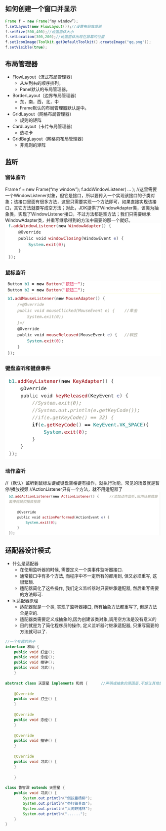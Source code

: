 ## 如何创建一个窗口并显示
```java
Frame f = new Frame(“my window”);
f.setLayout(new FlowLayout());//设置布局管理器
f.setSize(500,400);//设置窗体大小
f.setLocation(300,200);//设置窗体出现在屏幕的位置
f.setIconImage(Toolkit.getDefaultToolkit().createImage("qq.png"));
f.setVisible(true);
```

## 布局管理器
- FlowLayout（流式布局管理器）
  - 从左到右的顺序排列。
  - Panel默认的布局管理器。
- BorderLayout（边界布局管理器）
  - 东，南，西，北，中
  - Frame默认的布局管理器默认是中。
- GridLayout（网格布局管理器）
  - 规则的矩阵
- CardLayout（卡片布局管理器）
  - 选项卡
- GridBagLayout（网格包布局管理器）
  - 非规则的矩阵

## 监听
### 窗体监听
Frame f = new Frame(“my window”);
f.addWindowListener( ... ); //这里需要一个WindowListener对象，但它是接口，所以要传入一个实现该接口的子类对象；该接口里面有很多方法，这里只需要实现一个方法即可，如果直接实现该接口，其它方法就要写成空方法；对此，JDK提供了WindowAdapter类，该类为抽象类，实现了WindowListener接口，不过方法都是空方法；我们只需要继承WindowAdapter类，并重写继承得到的方法中需要的那一个就好。
![7393af6acaa1c567fca5eb8d2d391549](resources/F7B52A9D-D5A7-4089-BC1C-FFB0584EC45A.png)
### 鼠标监听
![bc214eb9d8d4a64125d9a51f200a468c](resources/7D345574-9F51-4366-98BD-C449A6CCB248.png)
![a54355376e35da09e5b699bb2eeba842](resources/C1190D43-0B8A-4736-A612-5A3E423CD69D.png)

### 键盘监听和键盘事件
![f676f7289aa6113fc5dfd1e97df81c4d](resources/CFF37ACC-B5B5-4B0E-9CEA-F4A65A03799F.png)

### 动作监听
//（默认）监听到鼠标左键或键盘空格键有操作，就执行功能，常见的场景就是暂停/播放视频
//ActionListener只有一个方法，就不用适配器了
![ad18b70f1a2b223c2ba84ec51e1a7701](resources/654318A9-C1B0-4421-8D18-5C6D055C3BD3.png)

## 适配器设计模式
- 什么是适配器
  - 在使用监听器的时候, 需要定义一个类事件监听器接口.
  - 通常接口中有多个方法, 而程序中不一定所有的都用到, 但又必须重写, 这很繁琐.
  - 适配器简化了这些操作, 我们定义监听器时只要继承适配器, 然后重写需要的方法即可.
- b.适配器原理
  - 适配器就是一个类, 实现了监听器接口, 所有抽象方法都重写了, 但是方法全是空的.
  - 适配器类需要定义成抽象的,因为创建该类对象,调用空方法是没有意义的
  - 目的就是为了简化程序员的操作, 定义监听器时继承适配器, 只重写需要的方法就可以了.

```java
//一个有趣的例子
interface 和尚 {
    public void 打坐();
    public void 念经();
    public void 撞钟();
    public void 习武();
    }

abstract class 天罡星 implements 和尚 {		//声明成抽象的原因是,不想让其他类创建本类对象,因为创建也没有意义,方法都是空的

    @Override
    public void 打坐() {
    }

    @Override
    public void 念经() {
    }

    @Override
    public void 撞钟() {
    }

    @Override
    public void 习武() {
    }

    }

class 鲁智深 extends 天罡星 {
    public void 习武() {
        System.out.println("倒拔垂杨柳");
        System.out.println("拳打镇关西");
        System.out.println("大闹野猪林");
        System.out.println("......");
    }
}
```

